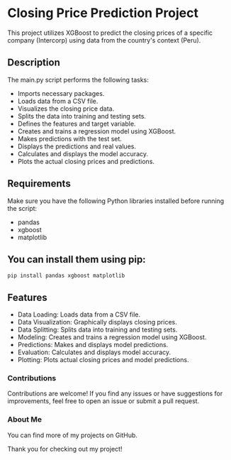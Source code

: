 # Closing Price Prediction Project
This project utilizes XGBoost to predict the closing prices of a specific company (Intercorp) using data from the country's context (Peru).

## Description
The main.py script performs the following tasks:

- Imports necessary packages.
- Loads data from a CSV file.
- Visualizes the closing price data.
- Splits the data into training and testing sets.
- Defines the features and target variable.
- Creates and trains a regression model using XGBoost.
- Makes predictions with the test set.
- Displays the predictions and real values.
- Calculates and displays the model accuracy.
- Plots the actual closing prices and predictions.

## Requirements
Make sure you have the following Python libraries installed before running the script:

- pandas
- xgboost
- matplotlib

## You can install them using pip:
```
pip install pandas xgboost matplotlib
```
## Features
- Data Loading: Loads data from a CSV file.
- Data Visualization: Graphically displays closing prices.
- Data Splitting: Splits data into training and testing sets.
- Modeling: Creates and trains a regression model using XGBoost.
- Predictions: Makes and displays model predictions.
- Evaluation: Calculates and displays model accuracy.
- Plotting: Plots actual closing prices and model predictions.

### Contributions
Contributions are welcome! If you find any issues or have suggestions for improvements, feel free to open an issue or submit a pull request.

### About Me
You can find more of my projects on GitHub.

Thank you for checking out my project!
